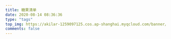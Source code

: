 ```yaml
---
title: 糖果清单
date: 2020-08-14 08:36:36
type: "tags"
top_img: https://akilar-1259097125.cos.ap-shanghai.myqcloud.com/banner/banner2.jpg
comments: false
---
```

